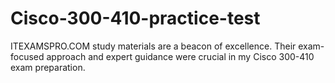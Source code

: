 # Cisco-300-410-practice-test
ITEXAMSPRO.COM study materials are a beacon of excellence. Their exam-focused approach and expert guidance were crucial in my Cisco 300-410 exam preparation.
